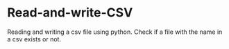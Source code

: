 # Read-and-write-CSV
Reading and writing a csv file using python. 
Check if a file with the name in a csv exists or not.
